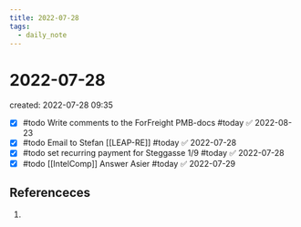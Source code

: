 ```yaml
---
title: 2022-07-28
tags:
  - daily_note
---
```


# 2022-07-28
created: 2022-07-28 09:35

- [x] #todo Write comments to the ForFreight PMB-docs #today ✅ 2022-08-23
- [x] #todo Email to Stefan [[LEAP-RE]] #today ✅ 2022-07-28
- [x] #todo set recurring payment for Steggasse 1/9 #today ✅ 2022-07-28
- [x] #todo [[IntelComp]] Answer Asier #today ✅ 2022-07-29

## Referenceces
1. 